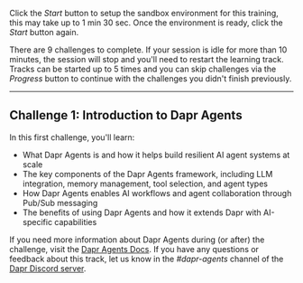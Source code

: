 Click the *Start* button to setup the sandbox environment for this training, this may take up to 1 min 30 sec. Once the environment is ready, click the *Start* button again.

There are 9 challenges to complete. If your session is idle for more than 10 minutes, the session will stop and you'll need to restart the learning track. Tracks can be started up to 5 times and you can skip challenges via the *Progress* button to continue with the challenges you didn't finish previously.

---

## Challenge 1: Introduction to Dapr Agents

In this first challenge, you'll learn:

- What Dapr Agents is and how it helps build resilient AI agent systems at scale
- The key components of the Dapr Agents framework, including LLM integration, memory management, tool selection, and agent types
- How Dapr Agents enables AI workflows and agent collaboration through Pub/Sub messaging
- The benefits of using Dapr Agents and how it extends Dapr with AI-specific capabilities

If you need more information about Dapr Agents during (or after) the challenge, visit the [Dapr Agents Docs](https://diagrid.ws/dapr-agents-docs). If you have any questions or feedback about this track, let us know in the *#dapr-agents* channel of the [Dapr Discord server](https://bit.ly/dapr-discord).